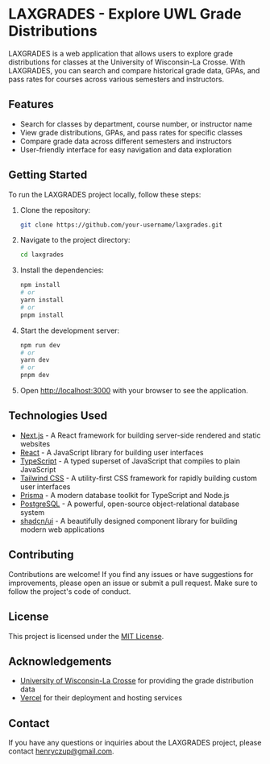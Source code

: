 
# LAXGRADES - Explore UWL Grade Distributions

LAXGRADES is a web application that allows users to explore grade distributions for classes at the University of Wisconsin-La Crosse. With LAXGRADES, you can search and compare historical grade data, GPAs, and pass rates for courses across various semesters and instructors.

## Features

- Search for classes by department, course number, or instructor name
- View grade distributions, GPAs, and pass rates for specific classes
- Compare grade data across different semesters and instructors
- User-friendly interface for easy navigation and data exploration

## Getting Started

To run the LAXGRADES project locally, follow these steps:

1. Clone the repository:

   ```bash
   git clone https://github.com/your-username/laxgrades.git
   ```

2. Navigate to the project directory:

   ```bash
   cd laxgrades
   ```

3. Install the dependencies:

   ```bash
   npm install
   # or
   yarn install
   # or
   pnpm install
   ```

4. Start the development server:

   ```bash
   npm run dev
   # or
   yarn dev
   # or
   pnpm dev
   ```

5. Open [http://localhost:3000](http://localhost:3000) with your browser to see the application.

## Technologies Used

- [Next.js](https://nextjs.org/) - A React framework for building server-side rendered and static websites
- [React](https://reactjs.org/) - A JavaScript library for building user interfaces
- [TypeScript](https://www.typescriptlang.org/) - A typed superset of JavaScript that compiles to plain JavaScript
- [Tailwind CSS](https://tailwindcss.com/) - A utility-first CSS framework for rapidly building custom user interfaces
- [Prisma](https://www.prisma.io/) - A modern database toolkit for TypeScript and Node.js
- [PostgreSQL](https://www.postgresql.org/) - A powerful, open-source object-relational database system
- [shadcn/ui](https://ui.shadcn.com/) - A beautifully designed component library for building modern web applications

## Contributing

Contributions are welcome! If you find any issues or have suggestions for improvements, please open an issue or submit a pull request. Make sure to follow the project's code of conduct.

## License

This project is licensed under the [MIT License](LICENSE).

## Acknowledgements

- [University of Wisconsin-La Crosse](https://www.uwlax.edu/) for providing the grade distribution data
- [Vercel](https://vercel.com/) for their deployment and hosting services

## Contact

If you have any questions or inquiries about the LAXGRADES project, please contact [henryczup@gmail.com](mailto:henryczup@gmail.com).
